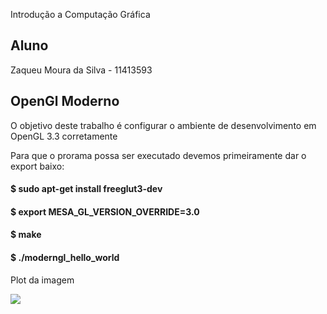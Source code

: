 Introdução a Computação Gráfica

## Aluno
Zaqueu Moura da Silva - 11413593


## OpenGl Moderno
O objetivo deste trabalho é configurar o ambiente de desenvolvimento em OpenGL 3.3 corretamente

Para que o prorama possa ser executado devemos primeiramente dar o export baixo:
#### $ sudo apt-get install freeglut3-dev
#### $ export MESA_GL_VERSION_OVERRIDE=3.0

#### $ make
#### $ ./moderngl_hello_world


Plot da imagem

<img src= https://github.com/zaqueumoura/ICG/blob/main/01_Tarefa/captura%20CG.png>
